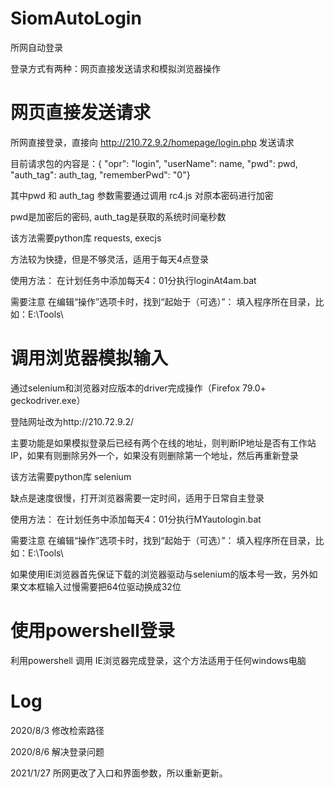 # SiomAutoLogin
所网自动登录

登录方式有两种：网页直接发送请求和模拟浏览器操作

# 网页直接发送请求

所网直接登录，直接向 http://210.72.9.2/homepage/login.php 发送请求

目前请求包的内容是：{
        "opr": "login",
        "userName": name,
        "pwd": pwd,
        "auth_tag": auth_tag,
        "rememberPwd": "0"}

其中pwd 和 auth_tag 参数需要通过调用 rc4.js 对原本密码进行加密

pwd是加密后的密码, auth_tag是获取的系统时间毫秒数

该方法需要python库 requests, execjs

方法较为快捷，但是不够灵活，适用于每天4点登录

使用方法： 在计划任务中添加每天4：01分执行loginAt4am.bat

需要注意 在编辑“操作”选项卡时，找到“起始于（可选）”： 填入程序所在目录，比如：E:\Tools\  

# 调用浏览器模拟输入

通过selenium和浏览器对应版本的driver完成操作（Firefox 79.0+ geckodriver.exe）

登陆网址改为http://210.72.9.2/

主要功能是如果模拟登录后已经有两个在线的地址，则判断IP地址是否有工作站IP，如果有则删除另外一个，如果没有则删除第一个地址，然后再重新登录

该方法需要python库 selenium

缺点是速度很慢，打开浏览器需要一定时间，适用于日常自主登录

使用方法： 在计划任务中添加每天4：01分执行MYautologin.bat

需要注意 在编辑“操作”选项卡时，找到“起始于（可选）”： 填入程序所在目录，比如：E:\Tools\  

如果使用IE浏览器首先保证下载的浏览器驱动与selenium的版本号一致，另外如果文本框输入过慢需要把64位驱动换成32位

# 使用powershell登录

利用powershell 调用 IE浏览器完成登录，这个方法适用于任何windows电脑

# Log
2020/8/3 修改检索路径

2020/8/6 解决登录问题

2021/1/27 所网更改了入口和界面参数，所以重新更新。
